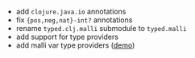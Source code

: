 - add `clojure.java.io` annotations
- fix `{pos,neg,nat}-int?` annotations
- rename `typed.clj.malli` submodule to `typed.malli`
- add support for type providers
- add malli var type providers ([demo](example-projects/malli-type-providers))
